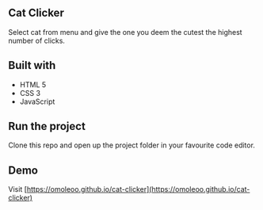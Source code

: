 ## Cat Clicker

Select cat from menu and give the one you deem the cutest the highest number of clicks.


## Built with
- HTML 5
- CSS 3
- JavaScript

## Run the project
Clone this repo and open up the project folder in your favourite code editor.

## Demo
Visit [https://omoleoo.github.io/cat-clicker](https://omoleoo.github.io/cat-clicker)